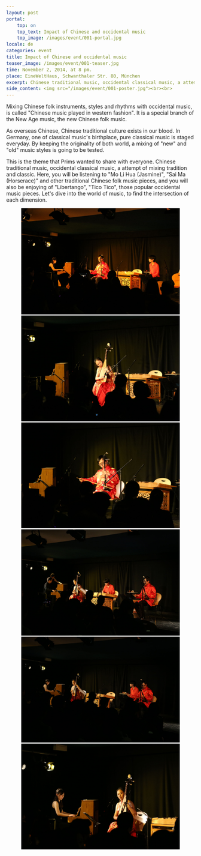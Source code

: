 ```yaml
---
layout: post
portal:
    top: on
    top_text: Impact of Chinese and occidental music
    top_image: /images/event/001-portal.jpg
locale: de
categories: event
title: Impact of Chinese and occidental music
teaser_image: /images/event/001-teaser.jpg
time: November 2, 2014, at 8 pm.
place: EineWeltHaus, Schwanthaler Str. 80, München
excerpt: Chinese traditional music, occidental classical music, a attempt of mixing tradition and classic.
side_content: <img src="/images/event/001-poster.jpg"><br><br>
---
```


Mixing Chinese folk instruments, styles and rhythms with occidental music, is called "Chinese music played in western fashion".
It is a special branch of the New Age music, the new Chinese folk music.

As overseas Chinese, Chinese traditional culture exists in our blood. In Germany, one of classical music's birthplace,
pure classical music is staged everyday. By keeping the originality of both world, a mixing of "new" and "old" music styles is going to be tested.

This is the theme that Prims wanted to share with everyone. Chinese traditional music, occidental classical music, a attempt of mixing tradition and classic.
Here, you will be listening to "Mo Li Hua (Jasmine)", "Sai Ma (Horserace)" and other traditional Chinese folk music pieces,
and you will also be enjoying of "Libertango", "Tico Tico", those popular occidental music pieces.
Let's dive into the world of music, to find the intersection of each dimension.

<figure class="col-two">
    <a class="ln-gallery" href="/images/event/001-live-photo-01.jpg"><img src="/images/event/001-live-photo-01.jpg"></a>
    <a class="ln-gallery" href="/images/event/001-live-photo-02.jpg"><img src="/images/event/001-live-photo-02.jpg"></a>
    <a class="ln-gallery" href="/images/event/001-live-photo-03.jpg"><img src="/images/event/001-live-photo-03.jpg"></a>
    <a class="ln-gallery" href="/images/event/001-live-photo-04.jpg"><img src="/images/event/001-live-photo-04.jpg"></a>
    <a class="ln-gallery" href="/images/event/001-live-photo-05.jpg"><img src="/images/event/001-live-photo-05.jpg"></a>
    <a class="ln-gallery" href="/images/event/001-live-photo-06.jpg"><img src="/images/event/001-live-photo-06.jpg"></a>
</figure>
